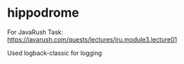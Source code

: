 # hippodrome
For JavaRush Task: https://javarush.com/quests/lectures/jru.module3.lecture01

Used logback-classic for logging
